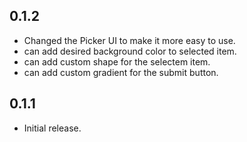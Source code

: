 ## 0.1.2

- Changed the Picker UI to make it more easy to use.
- can add desired background color to selected item.
- can add custom shape for the selectem item.
- can add custom gradient for the submit button.

## 0.1.1

- Initial release.
